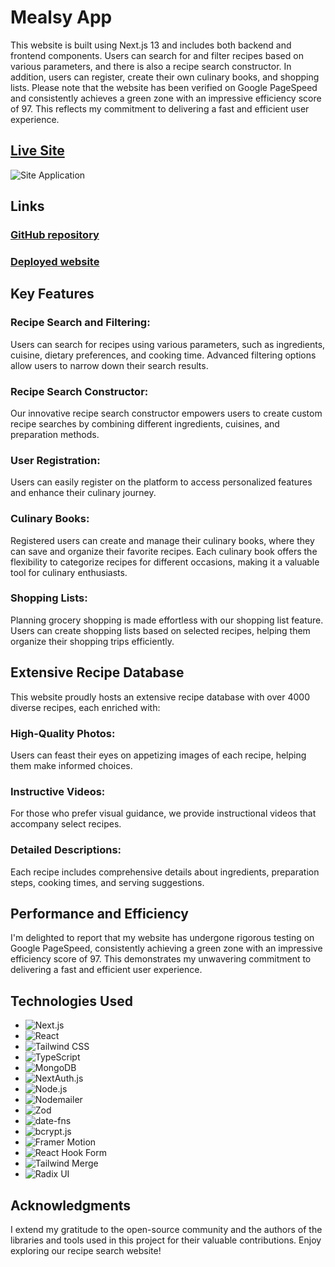 # Mealsy App
This website is built using Next.js 13 and includes both backend and frontend components. Users can search for and filter recipes based on various parameters, and there is also a recipe search constructor. In addition, users can register, create their own culinary books, and shopping lists. Please note that the website has been verified on Google PageSpeed and consistently achieves a green zone with an impressive efficiency score of 97. This reflects my commitment to delivering a fast and efficient user experience.

## [Live Site](https://mealsy-ipnc.vercel.app/)

![Site Application](https://i.ibb.co/BZ0pzt9/Mealsy-1.png)

## Links
### [GitHub repository](https://github.com/AnnaSimaniuk/Mealsy)
### [Deployed website](https://mealsy-ipnc.vercel.app/)

## Key Features

### Recipe Search and Filtering:
Users can search for recipes using various parameters, such as ingredients, cuisine, dietary preferences, and cooking time.
Advanced filtering options allow users to narrow down their search results.

### Recipe Search Constructor:
Our innovative recipe search constructor empowers users to create custom recipe searches by combining different ingredients, cuisines, and preparation methods.

### User Registration:
Users can easily register on the platform to access personalized features and enhance their culinary journey.

### Culinary Books:
Registered users can create and manage their culinary books, where they can save and organize their favorite recipes.
Each culinary book offers the flexibility to categorize recipes for different occasions, making it a valuable tool for culinary enthusiasts.

### Shopping Lists:
Planning grocery shopping is made effortless with our shopping list feature.
Users can create shopping lists based on selected recipes, helping them organize their shopping trips efficiently.

## Extensive Recipe Database
This website proudly hosts an extensive recipe database with over 4000 diverse recipes, each enriched with:
### High-Quality Photos: 
Users can feast their eyes on appetizing images of each recipe, helping them make informed choices.
### Instructive Videos: 
For those who prefer visual guidance, we provide instructional videos that accompany select recipes.
### Detailed Descriptions: 
Each recipe includes comprehensive details about ingredients, preparation steps, cooking times, and serving suggestions.

## Performance and Efficiency
I'm delighted to report that my website has undergone rigorous testing on Google PageSpeed, consistently achieving a green zone with an impressive efficiency score of 97. This demonstrates my unwavering commitment to delivering a fast and efficient user experience.

## Technologies Used
- ![Next.js](https://img.shields.io/badge/-Next.js-000000?logo=next.js&logoColor=white&style=flat-square)
- ![React](https://img.shields.io/badge/-React-61DAFB?logo=react&logoColor=white&style=flat-square)
- ![Tailwind CSS](https://img.shields.io/badge/-Tailwind%20CSS-38B2AC?logo=tailwind-css&logoColor=white&style=flat-square)
- ![TypeScript](https://img.shields.io/badge/-TypeScript-3178C6?logo=typescript&logoColor=white&style=flat-square)
- ![MongoDB](https://img.shields.io/badge/-MongoDB-47A248?logo=mongodb&logoColor=white&style=flat-square)
- ![NextAuth.js](https://img.shields.io/badge/-NextAuth.js-000000?logo=next-auth.js&logoColor=white&style=flat-square)
- ![Node.js](https://img.shields.io/badge/-Node.js-339933?logo=node.js&logoColor=white&style=flat-square)
- ![Nodemailer](https://img.shields.io/badge/-Nodemailer-339933?logo=nodemailer&logoColor=white&style=flat-square)
- ![Zod](https://img.shields.io/badge/-Zod-FF4785?logo=zod&logoColor=white&style=flat-square)
- ![date-fns](https://img.shields.io/badge/-date--fns-FF7F50?logo=date-fns&logoColor=white&style=flat-square)
- ![bcrypt.js](https://img.shields.io/badge/-bcrypt.js-292D3E?logoColor=white&style=flat-square)
- ![Framer Motion](https://img.shields.io/badge/-Framer%20Motion-0055FF?logo=framer&logoColor=white&style=flat-square)
- ![React Hook Form](https://img.shields.io/badge/-React%20Hook%20Form-48B6AF?logoColor=white&style=flat-square)
- ![Tailwind Merge](https://img.shields.io/badge/-tailwind--merge-4299E1?logoColor=white&style=flat-square)
- ![Radix UI](https://img.shields.io/badge/-Radix%20UI-333333?logoColor=white&style=flat-square)

## Acknowledgments
I extend my gratitude to the open-source community and the authors of the libraries and tools used in this project for their valuable contributions. Enjoy exploring our recipe search website!

